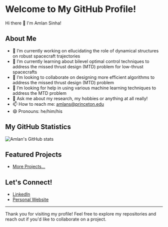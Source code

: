 # Welcome to My GitHub Profile!

Hi there 👋 I'm Amlan Sinha!

## About Me

[//]: # (Introduce yourself briefly. Mention your interests, professional background, or any personal projects you're passionate about.)

- 🔭 I’m currently working on ellucidating the role of dynamical structures on robust spacecraft trajectories
- 🌱 I’m currently learning about bilevel optimal control techniques to address the missed thrust design (MTD) problem for low-thrust spacecrafts
- 👯 I’m looking to collaborate on designing more efficient algorithms to address the missed thrust design (MTD) problem
- 🤔 I’m looking for help in using various machine learning techniques to address the MTD problem
- 💬 Ask me about my research, my hobbies or anything at all really!
- 📫 How to reach me: amlans@princeton.edu
- 😄 Pronouns: he/him/his

## My GitHub Statistics

[//]: # (You can use GitHub Stats Card to show off your stats.)

![Amlan's GitHub stats](https://github-readme-stats.vercel.app/api?username=amlan-sinha&show_icons=true)

## Featured Projects

[//]: # (Showcase some of your best repositories here.)

- [More Projects...](https://github.com/amlan-sinha?tab=repositories)

## Let's Connect!

[//]: # (Add links to your social media profiles, blogs, or other ways to contact you.)

- [LinkedIn](https://www.linkedin.com/in/amlansinha/)
- [Personal Website](https://amlan-sinha.github.io/)

---

[//]: # (You can add a footer or any additional notes here.)

Thank you for visiting my profile! Feel free to explore my repositories and reach out if you'd like to collaborate on a project.


<!---
amlan-sinha/amlan-sinha is a ✨ special ✨ repository because its `README.md` (this file) appears on your GitHub profile.
You can click the Preview link to take a look at your changes.
--->
